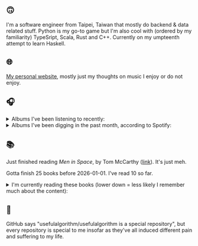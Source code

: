 ## 🙃

I'm a software engineer from Taipei, Taiwan that mostly do backend & data related stuff. Python is my go-to game but I'm also cool with (ordered by my familiarity) TypeSript, Scala, Rust and C++. Currently on my umpteenth attempt to learn Haskell.

## 🌐

[My personal website](https://usefulalgorithm.github.io/), mostly just my thoughts on music I enjoy or do not enjoy.

## 🎧

<details>
<summary>Albums I've been listening to recently:</summary>

- _A City Drowned in God's Black Tears_, by Infinity Knives, Brian Ennals
- _HOME?_, by Wretch 32
- _Revengeseekerz_, by Jane Remover
- _Let Me Out_, by Fatboi Sharif, Driveby
- _Excelsior_, by Benny The Butcher
- _Super Tecmo Bo_, by Boldy James, The Alchemist
- _八+九_, by 八十八ヶ所巡礼

</details>

<details>
<summary>Albums I've been digging in the past month, according to Spotify:</summary>

- _From Where You Came_, by Kara-Lis Coverdale
- _Like A Ribbon_, by John Glacier
- _Dos Moons_, by Dos Monos
- _Only Dust Remains_, by Backxwash
- _Rest Symbol_, by rest symbol
- _Super Tecmo Bo_, by Boldy James, The Alchemist
- _Totality_, by Natural Information Society, Bitchin Bajas
- _Every Bridge Burning_, by Nails
- _Blue Veil_, by Lucy Railton
- _Void Patrol_, by Void Patrol
- _Music From The Merch Desk (2016 - 2023)_, by Aphex Twin
- _Every Sound Has A Color In The Valley Of Night_, by Night Verses
- _A City Drowned in God's Black Tears_, by Infinity Knives, Brian Ennals
- _Let Me Out_, by Fatboi Sharif, Driveby
- _Excelsior_, by Benny The Butcher
- _IOX_, by LA Timpa
- _Pearl_, by Dos Monos

</details>

## 📚

Just finished reading _Men in Space_, by Tom McCarthy ([link](https://hardcover.app/books/men-in-space)). It's just meh.

Gotta finish 25 books before 2026-01-01. I've read 10 so far.

<details>
<summary>I'm currently reading these books (lower down = less likely I remember much about the content):</summary>

- _The Absence of Myth: Writings on Surrealism_, by Georges Bataille, Michael   Richardson ([link](https://hardcover.app/books/the-absence-of-myth-writings-on-surrealism))
- _Genesis and Trace: Derrida Reading Husserl and Heidegger_, by Paola Marrati, Simon Sparks ([link](https://hardcover.app/books/genesis-and-trace))
- _Philosophical Chemistry: Genealogy of a Scientific Field_, by Manuel DeLanda ([link](https://hardcover.app/books/philosophical-chemistry))
- _Political Categories: Thinking Beyond Concepts_, by Michael Marder ([link](https://hardcover.app/books/political-categories))
- _Regeneration_, by Pat Barker ([link](https://hardcover.app/books/regeneration-1991))
- _K-punk_, by Mark Fisher ([link](https://hardcover.app/books/k-punk-2018))
- _A Biography of Ordinary Man: On Authorities and Minorities_, by François Laruelle, Jessie Hock, and friends ([link](https://hardcover.app/books/a-biography-of-ordinary-man))
- _A Short History of Decay_, by Emil M. Cioran, Richard Howard ([link](https://hardcover.app/books/a-short-history-of-decay))
- _Anti-Oedipus_, by Gilles Deleuze, Félix Guattari ([link](https://hardcover.app/books/anti-oedipus))
- _A Thousand Plateaus_, by Gilles Deleuze, Félix Guattari ([link](https://hardcover.app/books/a-thousand-plateaus))

</details>

## 💬

GitHub says "usefulalgorithm/usefulalgorithm is a special repository", but every repository is special to me insofar as they've all induced different pain and suffering to my life.